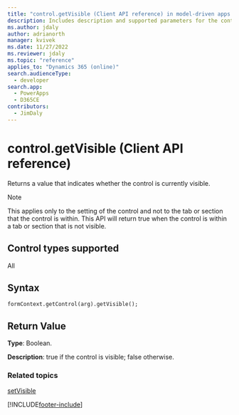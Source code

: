 ```yaml
---
title: "control.getVisible (Client API reference) in model-driven apps| MicrosoftDocs"
description: Includes description and supported parameters for the control.getVisible method.
ms.author: jdaly
author: adrianorth
manager: kvivek
ms.date: 11/27/2022
ms.reviewer: jdaly
ms.topic: "reference"
applies_to: "Dynamics 365 (online)"
search.audienceType: 
  - developer
search.app: 
  - PowerApps
  - D365CE
contributors:
  - JimDaly
---
```

# control.getVisible (Client API reference)

Returns a value that indicates whether the control is currently visible.

> [!NOTE]
> This applies only to the setting of the control and not to the tab or section that the control is within. This API will return true when the control is within a tab or section that is not visible.

## Control types supported

All

## Syntax

`formContext.getControl(arg).getVisible();`

## Return Value

**Type**: Boolean.

**Description**: true if the control is visible; false otherwise.

### Related topics

[setVisible](setVisible.md)

[!INCLUDE[footer-include](../../../../../includes/footer-banner.md)]